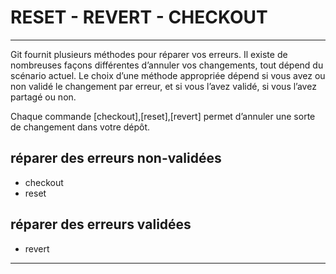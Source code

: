 RESET - REVERT - CHECKOUT
=========================

---

Git fournit plusieurs méthodes pour réparer vos erreurs.
Il existe de nombreuses façons différentes d’annuler vos changements, tout dépend du scénario actuel.
Le choix d’une méthode appropriée dépend si vous avez ou non validé le changement par erreur, et si vous l’avez validé, si vous l’avez partagé ou non.

Chaque commande [checkout],[reset],[revert] permet d’annuler une sorte de changement dans votre dépôt. 

## réparer des erreurs non-validées
* checkout 
* reset 

## réparer des erreurs validées
* revert

---









